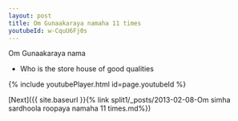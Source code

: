 ```yaml
---
layout: post
title: Om Gunaakaraya namaha 11 times
youtubeId: w-CquU6Fj0s
---
```

 
 
Om Gunaakaraya nama 
 
 -  Who is the store house of good qualities 
 
  
 
  
 
 
 
 
 
 


{% include youtubePlayer.html id=page.youtubeId %}
 
[Next]({{ site.baseurl }}{% link  split1/_posts/2013-02-08-Om simha sardhoola roopaya namaha 11 times.md%})
 
